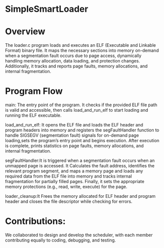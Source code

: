 # SimpleSmartLoader

# Overview
The loader.c program loads and executes an ELF (Executable and Linkable Format) binary file. It maps the necessary sections into memory on-demand when a segmentation fault occurs due to page access, dynamically handling memory allocation, data loading, and protection changes. Additionally, it tracks and reports page faults, memory allocations, and internal fragmentation.

# Program Flow

main: The entry point of the program. It checks if the provided ELF file path is valid and accessible, then calls load_and_run_elf to start loading and running the ELF executable.

load_and_run_elf: It opens the ELF file and loads the ELF header and program headers into memory and registers the segFaultHandler function to handle SIGSEGV (segmentation fault) signals for on-demand page loading,sets the program’s entry point and begins execution. After execution is complete, prints statistics on page faults, memory allocations, and internal fragmentation.

segFaultHandler:It is triggered when a segmentation fault occurs when an unmapped page is accessed. It Calculates the fault address, identifies the relevant program segment, and maps a memory page and loads any required data from the ELF file into memory and tracks internal fragmentation for partially filled pages. Finally, it sets the appropriate memory protections (e.g., read, write, execute) for the page.

loader_cleanup:It Frees the memory allocated for ELF header and program header and closes the file descriptor while checking for errors.

# Contributions:

We collaborated to design and develop the scheduler, with each member contributing equally to coding, debugging, and testing.
